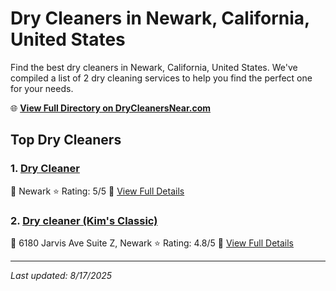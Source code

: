 # Dry Cleaners in Newark, California, United States

Find the best dry cleaners in Newark, California, United States. We've compiled a list of 2 dry cleaning services to help you find the perfect one for your needs.

🌐 **[View Full Directory on DryCleanersNear.com](https://drycleanersnear.com/city/US/California/Newark)**

## Top Dry Cleaners

### 1. [Dry Cleaner](https://drycleanersnear.com/dryCleaner/689d43ba756b71cad101f337/dry-cleaner)
📍 Newark
⭐ Rating: 5/5
🔗 [View Full Details](https://drycleanersnear.com/dryCleaner/689d43ba756b71cad101f337/dry-cleaner)

### 2. [Dry cleaner (Kim's Classic)](https://drycleanersnear.com/dryCleaner/689d43bd756b71cad101f342/dry-cleaner-kim-s-classic)
📍 6180 Jarvis Ave Suite Z, Newark
⭐ Rating: 4.8/5
🔗 [View Full Details](https://drycleanersnear.com/dryCleaner/689d43bd756b71cad101f342/dry-cleaner-kim-s-classic)


---

*Last updated: 8/17/2025*
